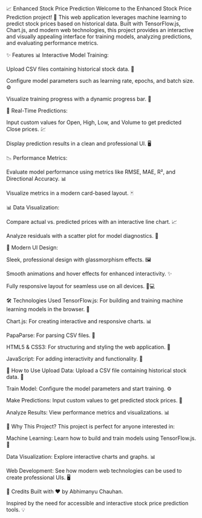 📈 Enhanced Stock Price Prediction
Welcome to the Enhanced Stock Price Prediction project! 🚀 This web application leverages machine learning to predict stock prices based on historical data. Built with TensorFlow.js, Chart.js, and modern web technologies, this project provides an interactive and visually appealing interface for training models, analyzing predictions, and evaluating performance metrics.

✨ Features
📊 Interactive Model Training:

Upload CSV files containing historical stock data. 📂

Configure model parameters such as learning rate, epochs, and batch size. ⚙️

Visualize training progress with a dynamic progress bar. 📏

🔮 Real-Time Predictions:

Input custom values for Open, High, Low, and Volume to get predicted Close prices. 💹

Display prediction results in a clean and professional UI. 🖥️

📉 Performance Metrics:

Evaluate model performance using metrics like RMSE, MAE, R², and Directional Accuracy. 📊

Visualize metrics in a modern card-based layout. 🃏

📊 Data Visualization:

Compare actual vs. predicted prices with an interactive line chart. 📈

Analyze residuals with a scatter plot for model diagnostics. 🎯

🎨 Modern UI Design:

Sleek, professional design with glassmorphism effects. 🖼️

Smooth animations and hover effects for enhanced interactivity. ✨

Fully responsive layout for seamless use on all devices. 📱💻

🛠️ Technologies Used
TensorFlow.js: For building and training machine learning models in the browser. 🤖

Chart.js: For creating interactive and responsive charts. 📊

PapaParse: For parsing CSV files. 📄

HTML5 & CSS3: For structuring and styling the web application. 🎨

JavaScript: For adding interactivity and functionality. 🧩

🚀 How to Use
Upload Data: Upload a CSV file containing historical stock data. 📂

Train Model: Configure the model parameters and start training. ⚙️

Make Predictions: Input custom values to get predicted stock prices. 🔮

Analyze Results: View performance metrics and visualizations. 📊

🌟 Why This Project?
This project is perfect for anyone interested in:

Machine Learning: Learn how to build and train models using TensorFlow.js. 🤖

Data Visualization: Explore interactive charts and graphs. 📊

Web Development: See how modern web technologies can be used to create professional UIs. 🖥️

🙏 Credits
Built with ❤️ by Abhimanyu Chauhan.

Inspired by the need for accessible and interactive stock price prediction tools. 💡
